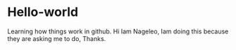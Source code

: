 # Hello-world
Learning how things work in github.
Hi Iam Nageleo,
Iam doing this because they are asking me to do, Thanks.
